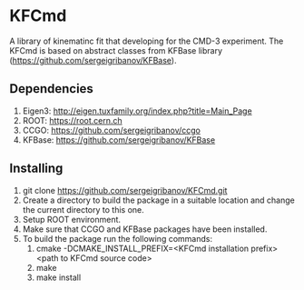 # KFCmd

A library of kinematinc fit that developing for the CMD-3 experiment. 
The KFCmd is based on abstract classes from KFBase library (https://github.com/sergeigribanov/KFBase).

## Dependencies

1. Eigen3: http://eigen.tuxfamily.org/index.php?title=Main_Page
2. ROOT: https://root.cern.ch
3. CCGO: https://github.com/sergeigribanov/ccgo
4. KFBase: https://github.com/sergeigribanov/KFBase

## Installing
1. git clone https://github.com/sergeigribanov/KFCmd.git
2. Create a directory to build the package in a suitable location and change the current directory to this one.
3. Setup ROOT environment.
4. Make sure that CCGO and KFBase packages have been installed.
5. To build the package run the following commands:
    1. cmake  -DCMAKE_INSTALL_PREFIX=\<KFCmd installation prefix\> \<path to KFCmd source code\>
    2. make
    3. make install
